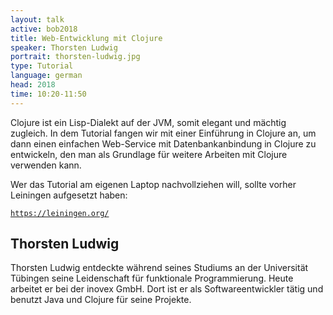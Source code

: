 ```yaml
---
layout: talk
active: bob2018
title: Web-Entwicklung mit Clojure
speaker: Thorsten Ludwig
portrait: thorsten-ludwig.jpg
type: Tutorial
language: german
head: 2018
time: 10:20-11:50
---
```


Clojure ist ein Lisp-Dialekt auf der JVM, somit elegant und mächtig
zugleich. In dem Tutorial fangen wir mit einer Einführung in Clojure
an, um dann einen einfachen Web-Service mit Datenbankanbindung in
Clojure zu entwickeln, den man als Grundlage für weitere Arbeiten mit
Clojure verwenden kann.

Wer das Tutorial am eigenen Laptop nachvollziehen will, sollte vorher
Leiningen aufgesetzt haben: 

[`https://leiningen.org/`](https://leiningen.org/)


## Thorsten Ludwig

Thorsten Ludwig entdeckte während seines Studiums an der Universität
Tübingen seine Leidenschaft für funktionale Programmierung. Heute
arbeitet er bei der inovex GmbH. Dort ist er als Softwareentwickler
tätig und benutzt Java und Clojure für seine Projekte.
